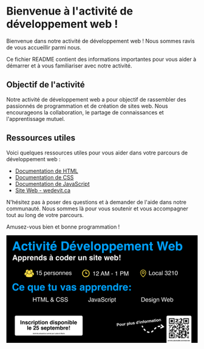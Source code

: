 # Bienvenue à l'activité de développement web !

Bienvenue dans notre activité de développement web ! Nous sommes ravis de vous accueillir parmi nous.

Ce fichier README contient des informations importantes pour vous aider à démarrer et à vous familiariser avec notre activité. 

## Objectif de l'activité

Notre activité de développement web a pour objectif de rassembler des passionnés de programmation et de création de sites web. Nous encourageons la collaboration, le partage de connaissances et l'apprentissage mutuel.

## Ressources utiles

Voici quelques ressources utiles pour vous aider dans votre parcours de développement web :

- [Documentation de HTML](https://developer.mozilla.org/fr/docs/Web/HTML)
- [Documentation de CSS](https://developer.mozilla.org/fr/docs/Web/CSS)
- [Documentation de JavaScript](https://developer.mozilla.org/fr/docs/Web/JavaScript)
- [Site Web - wedevit.ca](https://wedevit.ca)

N'hésitez pas à poser des questions et à demander de l'aide dans notre communauté. Nous sommes là pour vous soutenir et vous accompagner tout au long de votre parcours.

Amusez-vous bien et bonne programmation !

<img alt="Image de développement web" src="./Web Developement.png">